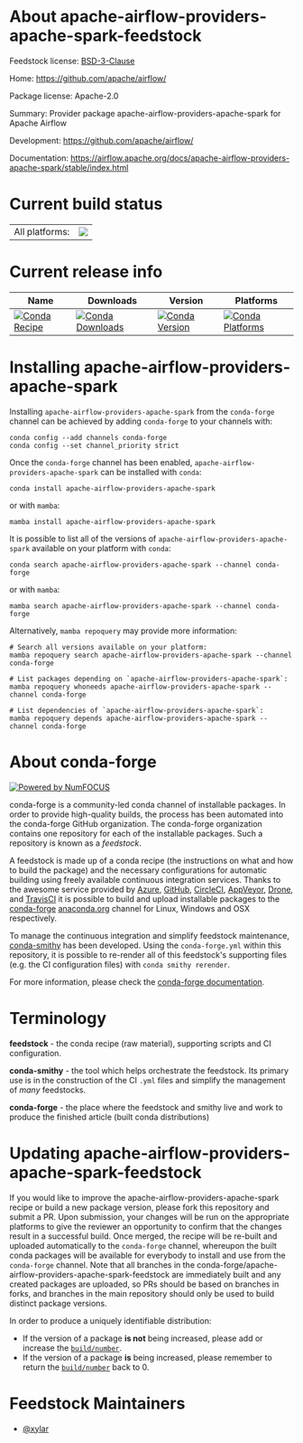 About apache-airflow-providers-apache-spark-feedstock
=====================================================

Feedstock license: [BSD-3-Clause](https://github.com/conda-forge/apache-airflow-providers-apache-spark-feedstock/blob/main/LICENSE.txt)

Home: https://github.com/apache/airflow/

Package license: Apache-2.0

Summary: Provider package apache-airflow-providers-apache-spark for Apache Airflow

Development: https://github.com/apache/airflow/

Documentation: https://airflow.apache.org/docs/apache-airflow-providers-apache-spark/stable/index.html

Current build status
====================


<table><tr><td>All platforms:</td>
    <td>
      <a href="https://dev.azure.com/conda-forge/feedstock-builds/_build/latest?definitionId=11948&branchName=main">
        <img src="https://dev.azure.com/conda-forge/feedstock-builds/_apis/build/status/apache-airflow-providers-apache-spark-feedstock?branchName=main">
      </a>
    </td>
  </tr>
</table>

Current release info
====================

| Name | Downloads | Version | Platforms |
| --- | --- | --- | --- |
| [![Conda Recipe](https://img.shields.io/badge/recipe-apache--airflow--providers--apache--spark-green.svg)](https://anaconda.org/conda-forge/apache-airflow-providers-apache-spark) | [![Conda Downloads](https://img.shields.io/conda/dn/conda-forge/apache-airflow-providers-apache-spark.svg)](https://anaconda.org/conda-forge/apache-airflow-providers-apache-spark) | [![Conda Version](https://img.shields.io/conda/vn/conda-forge/apache-airflow-providers-apache-spark.svg)](https://anaconda.org/conda-forge/apache-airflow-providers-apache-spark) | [![Conda Platforms](https://img.shields.io/conda/pn/conda-forge/apache-airflow-providers-apache-spark.svg)](https://anaconda.org/conda-forge/apache-airflow-providers-apache-spark) |

Installing apache-airflow-providers-apache-spark
================================================

Installing `apache-airflow-providers-apache-spark` from the `conda-forge` channel can be achieved by adding `conda-forge` to your channels with:

```
conda config --add channels conda-forge
conda config --set channel_priority strict
```

Once the `conda-forge` channel has been enabled, `apache-airflow-providers-apache-spark` can be installed with `conda`:

```
conda install apache-airflow-providers-apache-spark
```

or with `mamba`:

```
mamba install apache-airflow-providers-apache-spark
```

It is possible to list all of the versions of `apache-airflow-providers-apache-spark` available on your platform with `conda`:

```
conda search apache-airflow-providers-apache-spark --channel conda-forge
```

or with `mamba`:

```
mamba search apache-airflow-providers-apache-spark --channel conda-forge
```

Alternatively, `mamba repoquery` may provide more information:

```
# Search all versions available on your platform:
mamba repoquery search apache-airflow-providers-apache-spark --channel conda-forge

# List packages depending on `apache-airflow-providers-apache-spark`:
mamba repoquery whoneeds apache-airflow-providers-apache-spark --channel conda-forge

# List dependencies of `apache-airflow-providers-apache-spark`:
mamba repoquery depends apache-airflow-providers-apache-spark --channel conda-forge
```


About conda-forge
=================

[![Powered by
NumFOCUS](https://img.shields.io/badge/powered%20by-NumFOCUS-orange.svg?style=flat&colorA=E1523D&colorB=007D8A)](https://numfocus.org)

conda-forge is a community-led conda channel of installable packages.
In order to provide high-quality builds, the process has been automated into the
conda-forge GitHub organization. The conda-forge organization contains one repository
for each of the installable packages. Such a repository is known as a *feedstock*.

A feedstock is made up of a conda recipe (the instructions on what and how to build
the package) and the necessary configurations for automatic building using freely
available continuous integration services. Thanks to the awesome service provided by
[Azure](https://azure.microsoft.com/en-us/services/devops/), [GitHub](https://github.com/),
[CircleCI](https://circleci.com/), [AppVeyor](https://www.appveyor.com/),
[Drone](https://cloud.drone.io/welcome), and [TravisCI](https://travis-ci.com/)
it is possible to build and upload installable packages to the
[conda-forge](https://anaconda.org/conda-forge) [anaconda.org](https://anaconda.org/)
channel for Linux, Windows and OSX respectively.

To manage the continuous integration and simplify feedstock maintenance,
[conda-smithy](https://github.com/conda-forge/conda-smithy) has been developed.
Using the ``conda-forge.yml`` within this repository, it is possible to re-render all of
this feedstock's supporting files (e.g. the CI configuration files) with ``conda smithy rerender``.

For more information, please check the [conda-forge documentation](https://conda-forge.org/docs/).

Terminology
===========

**feedstock** - the conda recipe (raw material), supporting scripts and CI configuration.

**conda-smithy** - the tool which helps orchestrate the feedstock.
                   Its primary use is in the construction of the CI ``.yml`` files
                   and simplify the management of *many* feedstocks.

**conda-forge** - the place where the feedstock and smithy live and work to
                  produce the finished article (built conda distributions)


Updating apache-airflow-providers-apache-spark-feedstock
========================================================

If you would like to improve the apache-airflow-providers-apache-spark recipe or build a new
package version, please fork this repository and submit a PR. Upon submission,
your changes will be run on the appropriate platforms to give the reviewer an
opportunity to confirm that the changes result in a successful build. Once
merged, the recipe will be re-built and uploaded automatically to the
`conda-forge` channel, whereupon the built conda packages will be available for
everybody to install and use from the `conda-forge` channel.
Note that all branches in the conda-forge/apache-airflow-providers-apache-spark-feedstock are
immediately built and any created packages are uploaded, so PRs should be based
on branches in forks, and branches in the main repository should only be used to
build distinct package versions.

In order to produce a uniquely identifiable distribution:
 * If the version of a package **is not** being increased, please add or increase
   the [``build/number``](https://docs.conda.io/projects/conda-build/en/latest/resources/define-metadata.html#build-number-and-string).
 * If the version of a package **is** being increased, please remember to return
   the [``build/number``](https://docs.conda.io/projects/conda-build/en/latest/resources/define-metadata.html#build-number-and-string)
   back to 0.

Feedstock Maintainers
=====================

* [@xylar](https://github.com/xylar/)

